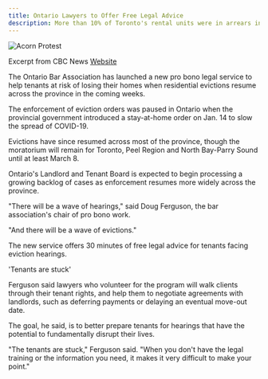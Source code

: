 ```yaml
---
title: Ontario Lawyers to Offer Free Legal Advice
description: More than 10% of Toronto's rental units were in arrears in 2020 due to the pandemic. Advocacy groups, including Toronto ACORN, are demanding that Ontario ban all evictions
---
```


![Acorn Protest](../../img/acorn-protest.png)

Excerpt from CBC News [Website](https://www.cbc.ca/news/canada/toronto/ontario-bar-association-tenant-service-1.5920827)

The Ontario Bar Association has launched a new pro bono legal service to help tenants at risk of losing their homes when residential evictions resume across the province in the coming weeks.

The enforcement of eviction orders was paused in Ontario when the provincial government introduced a stay-at-home order on Jan. 14 to slow the spread of COVID-19.

Evictions have since resumed across most of the province, though the moratorium will remain for Toronto, Peel Region and North Bay-Parry Sound until at least March 8.

Ontario's Landlord and Tenant Board is expected to begin processing a growing backlog of cases as enforcement resumes more widely across the province.

"There will be a wave of hearings," said Doug Ferguson, the bar association's chair of pro bono work.

"And there will be a wave of evictions."

The new service offers 30 minutes of free legal advice for tenants facing eviction hearings.

'Tenants are stuck'

Ferguson said lawyers who volunteer for the program will walk clients through their tenant rights, and help them to negotiate agreements with landlords, such as deferring payments or delaying an eventual move-out date.

The goal, he said, is to better prepare tenants for hearings that have the potential to fundamentally disrupt their lives.

"The tenants are stuck," Ferguson said. "When you don't have the legal training or the information you need, it makes it very difficult to make your point."
